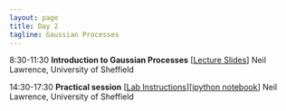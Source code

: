 ```yaml
---
layout: page
title: Day 2
tagline: Gaussian Processes
---
```


  8:30-11:30   **Introduction to Gaussian Processes** [[Lecture Slides](session2.pdf)]
               Neil Lawrence, University of Sheffield

  14:30-17:30   **Practical session** [[Lab Instructions](lab.html)][[ipython notebook](lab2.ipynb)]
                Neil Lawrence, University of Sheffield


